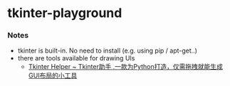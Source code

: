 tkinter-playground
==================
### Notes
- tkinter is built-in. No need to install (e.g. using pip / apt-get..)
- there are tools available for drawing UIs
    - [Tkinter Helper ~ Tkinter助手 ,一款为Python打造，仅需拖拽就能生成GUI布局的小工具](https://www.codingstudy.cn/tkinter-helper/)
